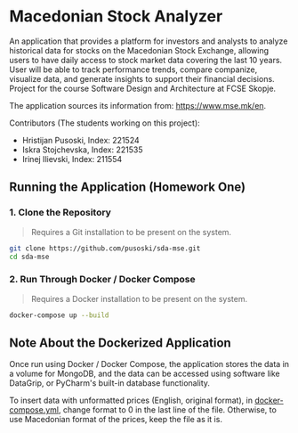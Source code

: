 # Macedonian Stock Analyzer

An application that provides a platform for investors and analysts to analyze historical data for stocks on the Macedonian Stock Exchange, allowing users to have daily access to stock market data covering the last 10 years. User will be able to track performance trends, compare companize, visualize data, and generate insights to support their financial decisions. Project for the course Software Design and Architecture at FCSE Skopje.

The application sources its information from: https://www.mse.mk/en. 

Contributors (The students working on this project):
- Hristijan Pusoski, Index: 221524
- Iskra Stojchevska, Index: 221535
- Irinej Ilievski, Index: 211554

## Running the Application (Homework One)

### 1. Clone the Repository
> Requires a Git installation to be present on the system.
```bash
git clone https://github.com/pusoski/sda-mse.git
cd sda-mse
```

### 2. Run Through Docker / Docker Compose
> Requires a Docker installation to be present on the system.
```bash
docker-compose up --build
```

## Note About the Dockerized Application

Once run using Docker / Docker Compose, the application stores the data in a volume for MongoDB, and the data can be accessed using software like DataGrip, or PyCharm's built-in database functionality.

To insert data with unformatted prices (English, original format), in [docker-compose.yml](https://github.com/pusoski/sda-mse/docker-compose.yml), change format to 0 in the last line of the file. Otherwise, to use Macedonian format of the prices, keep the file as it is.
